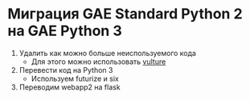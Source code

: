 # Миграция GAE Standard Python 2 на GAE Python 3

1. Удалить как можно больше неиспользуемого кода
    - Для этого можно использовать [vulture](../c/py/tools/Vulture.md)
2. Перевести код на Python 3
    - Используем futurize и six
3. Переводим webapp2 на flask